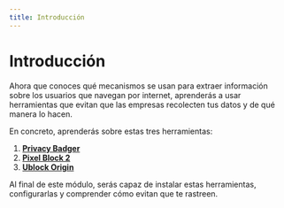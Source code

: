 ```yaml
---
title: Introducción
---
```

# Introducción

Ahora que conoces qué mecanismos se usan para extraer información sobre los usuarios que navegan por internet, aprenderás a usar herramientas que evitan que las empresas recolecten tus datos y de qué manera lo hacen.

En concreto, aprenderás sobre estas tres herramientas:

  1. **[Privacy Badger](/course-in-a-box/modules/evitando_los_trackers/PrivacyBadger)**
  2. **[Pixel Block 2](/course-in-a-box/modules/evitando_los_trackers/PixelBlock2)**
  3. **[Ublock Origin](/course-in-a-box/modules/evitando_los_trackers/UblockOrigin)**
  
Al final de este módulo, serás capaz de instalar estas herramientas, configurarlas y comprender cómo evitan que te rastreen.
